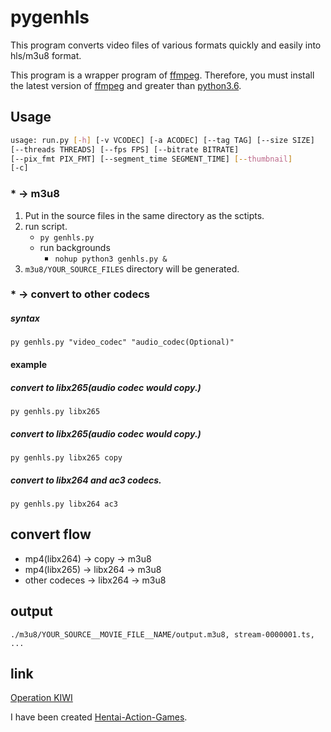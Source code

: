# pygenhls

This program converts video files of various formats quickly and easily into hls/m3u8 format.

This program is a wrapper program of [ffmpeg](https://ffmpeg.org/). Therefore, you must install the latest version of [ffmpeg](https://ffmpeg.org/) and greater than [python3.6](https://www.python.org).

## Usage

```bash
usage: run.py [-h] [-v VCODEC] [-a ACODEC] [--tag TAG] [--size SIZE]
[--threads THREADS] [--fps FPS] [--bitrate BITRATE]
[--pix_fmt PIX_FMT] [--segment_time SEGMENT_TIME] [--thumbnail]
[-c]
```

### * -> m3u8

1. Put in the source files in the same directory as the sctipts.
1. run script.
    - `py genhls.py`
    - run backgrounds
        - `nohup python3 genhls.py &`
1. `m3u8/YOUR_SOURCE_FILES` directory will be generated.

### * -> convert to other codecs

##### syntax

`py genhls.py "video_codec" "audio_codec(Optional)"`

#### example

##### convert to libx265(audio codec would copy.)

`py genhls.py libx265`

##### convert to libx265(audio codec would copy.)

`py genhls.py libx265 copy`

##### convert to libx264 and ac3 codecs.

`py genhls.py libx264 ac3`

## convert flow

- mp4(libx264) -> copy -> m3u8
- mp4(libx265) -> libx264 -> m3u8
- other codeces -> libx264 -> m3u8

## output

`./m3u8/YOUR_SOURCE__MOVIE_FILE__NAME/output.m3u8, stream-0000001.ts, ...`


## link

[Operation KIWI](https://www.kiwi-bird.xyz/)


I have been created [Hentai-Action-Games](http://www.dlsite.com/maniax/dlaf/=/link/work/aid/kiwibird/id/RJ205597.html).

